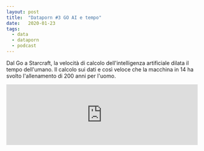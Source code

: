 ```yaml
---
layout: post
title:  "Dataporn #3 GO AI e tempo"
date:   2020-01-23
tags:
  - data
  - dataporn
  - podcast
---
```


Dal Go a Starcraft, la velocità di calcolo dell'intelligenza artificiale dilata il tempo dell'umano. Il calcolo sui dati e così veloce che la macchina in 14 ha svolto l'allenamento di 200 anni per l'uomo. 

<iframe src="https://anchor.fm/dataporn/embed/episodes/Dataporn-3-Go--AI-e-tempo-eac7jv" height="160px" width="100%" frameborder="0" scrolling="no"></iframe>
